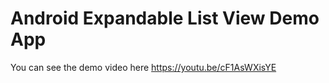# Android Expandable List View Demo App

You can see the demo video here  https://youtu.be/cF1AsWXisYE
